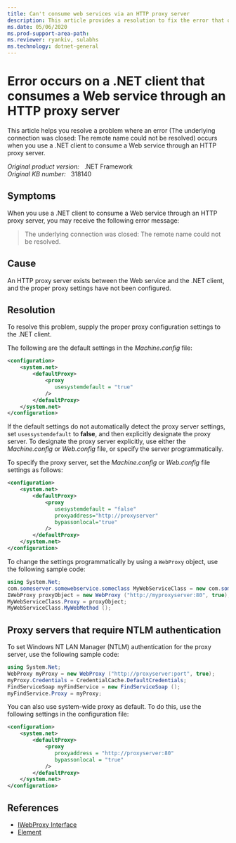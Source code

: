 ```yaml
---
title: Can't consume web services via an HTTP proxy server
description: This article provides a resolution to fix the error that occurs on a .NET client that consumes a Web service via an HTTP proxy server.
ms.date: 05/06/2020
ms.prod-support-area-path: 
ms.reviewer: ryankiv, sulabhs
ms.technology: dotnet-general
---
```

# Error occurs on a .NET client that consumes a Web service through an HTTP proxy server

This article helps you resolve a problem where an error (The underlying connection was closed: The remote name could not be resolved) occurs when you use a .NET client to consume a Web service through an HTTP proxy server.

_Original product version:_ &nbsp; .NET Framework  
_Original KB number:_ &nbsp; 318140

## Symptoms

When you use a .NET client to consume a Web service through an HTTP proxy server, you may receive the following error message:

> The underlying connection was closed: The remote name could not be resolved.

## Cause

An HTTP proxy server exists between the Web service and the .NET client, and the proper proxy settings have not been configured.

## Resolution

To resolve this problem, supply the proper proxy configuration settings to the .NET client.

The following are the default settings in the *Machine.config* file:

```xml
<configuration>
    <system.net>
        <defaultProxy>
            <proxy
               usesystemdefault = "true"
            />
        </defaultProxy>
    </system.net>
</configuration>
```

If the default settings do not automatically detect the proxy server settings, set `usessystemdefault` to **false**, and then explicitly designate the proxy server. To designate the proxy server explicitly, use either the *Machine.config* or *Web.config* file, or specify the server programmatically.

To specify the proxy server, set the *Machine.config* or *Web.config* file settings as follows:

```xml
<configuration>
    <system.net>
        <defaultProxy>
            <proxy
               usesystemdefault = "false"
               proxyaddress="http://proxyserver"
               bypassonlocal="true"
            />
        </defaultProxy>
    </system.net>
</configuration>
```

To change the settings programmatically by using a `WebProxy` object, use the following sample code:

```csharp
using System.Net;
com.someserver.somewebservice.someclass MyWebServiceClass = new com.someserver.somewebservice.someclass ();
IWebProxy proxyObject = new WebProxy ("http://myproxyserver:80", true);
MyWebServiceClass.Proxy = proxyObject;
MyWebServiceClass.MyWebMethod ();
```

## Proxy servers that require NTLM authentication

To set Windows NT LAN Manager (NTLM) authentication for the proxy server, use the following sample code:

```csharp
using System.Net;
WebProxy myProxy = new WebProxy ("http://proxyserver:port", true);
myProxy.Credentials = CredentialCache.DefaultCredentials;
FindServiceSoap myFindService = new FindServiceSoap ();
myFindService.Proxy = myProxy;
```

You can also use system-wide proxy as default. To do this, use the following settings in the configuration file:

```xml
<configuration>
    <system.net>
        <defaultProxy>
            <proxy
               proxyaddress = "http://proxyserver:80"
               bypassonlocal = "true"
            />
        </defaultProxy>
    </system.net>
</configuration>
```

## References

- [IWebProxy Interface](/previous-versions/visualstudio/x2bk5xs2(v=vs.118))
- [Element](/dotnet/framework/configure-apps/file-schema/network/defaultproxy-element-network-settings)
